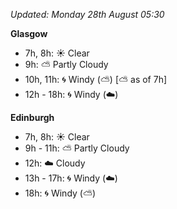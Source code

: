 *Updated: Monday 28th August 05:30*

**Glasgow**

* 7h, 8h: :sunny: Clear
* 9h: :partly_sunny: Partly Cloudy
* 10h, 11h: :cyclone: Windy (:partly_sunny:) [:partly_sunny: as of 7h]
* 12h - 18h: :cyclone: Windy (:cloud:)

**Edinburgh**

* 7h, 8h: :sunny: Clear
* 9h - 11h: :partly_sunny: Partly Cloudy
* 12h: :cloud: Cloudy
* 13h - 17h: :cyclone: Windy (:cloud:)
* 18h: :cyclone: Windy (:partly_sunny:)
